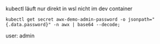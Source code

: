 kubectl läuft nur direkt in wsl nicht im dev container

````
kubectl get secret awx-demo-admin-password -o jsonpath="{.data.password}" -n awx | base64 --decode;
````

user: admin
